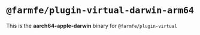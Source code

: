 # `@farmfe/plugin-virtual-darwin-arm64`

This is the **aarch64-apple-darwin** binary for `@farmfe/plugin-virtual`
